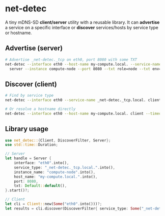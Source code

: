 # net-detec

A tiny mDNS-SD **client/server** utility with a reusable library. It can **advertise** a service on a specific interface or **discover** services/hosts by service type or hostname.

## Advertise (server)
```bash
# Advertise _net-detec._tcp on eth0, port 8080 with some TXT
net-detec --interface eth0 --host-name my-compute.local. --service-name _net-detec._tcp.local. \
  server --instance compute-node --port 8080 --txt role=node --txt env=prod
```

## Discover (client)
```bash
# Find by service type
net-detec --interface eth0 --service-name _net-detec._tcp.local. client --timeout 5

# Or resolve a hostname directly
net-detec --interface eth0 --host-name my-compute.local. client --timeout 3
```

## Library usage
```rust
use net_detec::{Client, DiscoverFilter, Server};
use std::time::Duration;

// Server
let handle = Server {
    interface: "eth0".into(),
    service_type: "_net-detec._tcp.local.".into(),
    instance_name: "compute-node".into(),
    host_name: "my-compute.local.".into(),
    port: 8080,
    txt: Default::default(),
}.start()?;

// Client
let cli = Client::new(Some("eth0".into()))?;
let results = cli.discover(DiscoverFilter{ service_type: Some("_net-detec._tcp.local.".into()), host_name: None }, Duration::from_secs(3))?;
```
